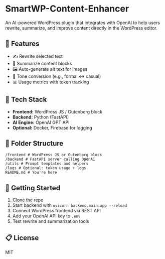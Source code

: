 # SmartWP-Content-Enhancer

An AI-powered WordPress plugin that integrates with OpenAI to help users rewrite, summarize, and improve content directly in the WordPress editor.

## 🔧 Features

- ✍️ Rewrite selected text  
- 🧠 Summarize content blocks  
- 🖼️ Auto-generate alt text for images  
- 💬 Tone conversion (e.g., formal ↔ casual)  
- 📊 Usage metrics with token tracking  

## 🧱 Tech Stack

- **Frontend:** WordPress JS / Gutenberg block  
- **Backend:** Python (FastAPI)  
- **AI Engine:** OpenAI GPT API  
- **Optional:** Docker, Firebase for logging  

## 📁 Folder Structure
```
/frontend # WordPress JS or Gutenberg block
/backend # FastAPI server calling OpenAI
/utils # Prompt templates and helpers
/logs # Optional: token usage + logs
README.md # You're here
```

## 🚀 Getting Started

1. Clone the repo  
2. Start backend with `uvicorn backend.main:app --reload`  
3. Connect WordPress frontend via REST API  
4. Add your OpenAI API key to `.env`  
5. Test rewrite and summarization tools


## 📋 License

MIT
